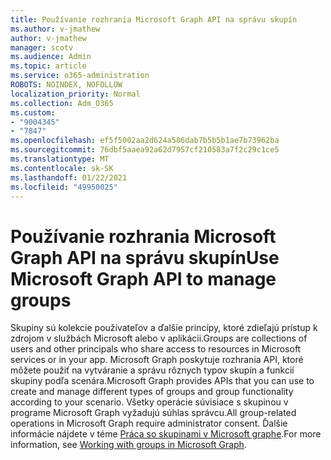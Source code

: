 ```yaml
---
title: Používanie rozhrania Microsoft Graph API na správu skupín
ms.author: v-jmathew
author: v-jmathew
manager: scotv
ms.audience: Admin
ms.topic: article
ms.service: o365-administration
ROBOTS: NOINDEX, NOFOLLOW
localization_priority: Normal
ms.collection: Adm_O365
ms.custom:
- "9004345"
- "7847"
ms.openlocfilehash: ef5f5002aa2d624a586dab7b5b5b1ae7b73962ba
ms.sourcegitcommit: 76dbf5aaea92a62d7957cf210583a7f2c29c1ce5
ms.translationtype: MT
ms.contentlocale: sk-SK
ms.lasthandoff: 01/22/2021
ms.locfileid: "49950025"
---
```

# <a name="use-microsoft-graph-api-to-manage-groups"></a><span data-ttu-id="d28aa-102">Používanie rozhrania Microsoft Graph API na správu skupín</span><span class="sxs-lookup"><span data-stu-id="d28aa-102">Use Microsoft Graph API to manage groups</span></span>

<span data-ttu-id="d28aa-103">Skupiny sú kolekcie používateľov a ďalšie princípy, ktoré zdieľajú prístup k zdrojom v službách Microsoft alebo v aplikácii.</span><span class="sxs-lookup"><span data-stu-id="d28aa-103">Groups are collections of users and other principals who share access to resources in Microsoft services or in your app.</span></span> <span data-ttu-id="d28aa-104">Microsoft Graph poskytuje rozhrania API, ktoré môžete použiť na vytváranie a správu rôznych typov skupín a funkcií skupiny podľa scenára.</span><span class="sxs-lookup"><span data-stu-id="d28aa-104">Microsoft Graph provides APIs that you can use to create and manage different types of groups and group functionality according to your scenario.</span></span> <span data-ttu-id="d28aa-105">Všetky operácie súvisiace s skupinou v programe Microsoft Graph vyžadujú súhlas správcu.</span><span class="sxs-lookup"><span data-stu-id="d28aa-105">All group-related operations in Microsoft Graph require administrator consent.</span></span> <span data-ttu-id="d28aa-106">Ďalšie informácie nájdete v téme [Práca so skupinami v Microsoft graphe](https://docs.microsoft.com/graph/api/resources/groups-overview).</span><span class="sxs-lookup"><span data-stu-id="d28aa-106">For more information, see [Working with groups in Microsoft Graph](https://docs.microsoft.com/graph/api/resources/groups-overview).</span></span>
